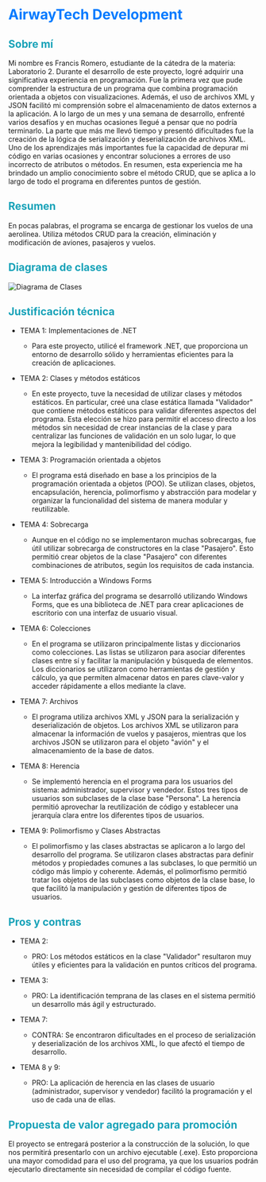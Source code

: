 <style>
  h1 {
    color: #007BFF; /* Azul claro */
  }
  
  h2 {
    color: #17A2B8; /* Celeste oscuro */
  }
</style>

# AirwayTech Development

## Sobre mí
Mi nombre es Francis Romero, estudiante de la cátedra de la materia: Laboratorio 2. Durante el desarrollo de este proyecto, logré adquirir una significativa experiencia en programación. Fue la primera vez que pude comprender la estructura de un programa que combina programación orientada a objetos con visualizaciones. Además, el uso de archivos XML y JSON facilitó mi comprensión sobre el almacenamiento de datos externos a la aplicación. A lo largo de un mes y una semana de desarrollo, enfrenté varios desafíos y en muchas ocasiones llegué a pensar que no podría terminarlo. La parte que más me llevó tiempo y presentó dificultades fue la creación de la lógica de serialización y deserialización de archivos XML. Uno de los aprendizajes más importantes fue la capacidad de depurar mi código en varias ocasiones y encontrar soluciones a errores de uso incorrecto de atributos o métodos. En resumen, esta experiencia me ha brindado un amplio conocimiento sobre el método CRUD, que se aplica a lo largo de todo el programa en diferentes puntos de gestión.

## Resumen
En pocas palabras, el programa se encarga de gestionar los vuelos de una aerolínea. Utiliza métodos CRUD para la creación, eliminación y modificación de aviones, pasajeros y vuelos.

## Diagrama de clases
![Diagrama de Clases](ruta/de/la/diagramaDeClases.jpg)

## Justificación técnica

- TEMA 1: Implementaciones de .NET
  - Para este proyecto, utilicé el framework .NET, que proporciona un entorno de desarrollo sólido y herramientas eficientes para la creación de aplicaciones.

- TEMA 2: Clases y métodos estáticos
  - En este proyecto, tuve la necesidad de utilizar clases y métodos estáticos. En particular, creé una clase estática llamada "Validador" que contiene métodos estáticos para validar diferentes aspectos del programa. Esta elección se hizo para permitir el acceso directo a los métodos sin necesidad de crear instancias de la clase y para centralizar las funciones de validación en un solo lugar, lo que mejora la legibilidad y mantenibilidad del código.

- TEMA 3: Programación orientada a objetos
  - El programa está diseñado en base a los principios de la programación orientada a objetos (POO). Se utilizan clases, objetos, encapsulación, herencia, polimorfismo y abstracción para modelar y organizar la funcionalidad del sistema de manera modular y reutilizable.

- TEMA 4: Sobrecarga
  - Aunque en el código no se implementaron muchas sobrecargas, fue útil utilizar sobrecarga de constructores en la clase "Pasajero". Esto permitió crear objetos de la clase "Pasajero" con diferentes combinaciones de atributos, según los requisitos de cada instancia.

- TEMA 5: Introducción a Windows Forms
  - La interfaz gráfica del programa se desarrolló utilizando Windows Forms, que es una biblioteca de .NET para crear aplicaciones de escritorio con una interfaz de usuario visual.

- TEMA 6: Colecciones
  - En el programa se utilizaron principalmente listas y diccionarios como colecciones. Las listas se utilizaron para asociar diferentes clases entre sí y facilitar la manipulación y búsqueda de elementos. Los diccionarios se utilizaron como herramientas de gestión y cálculo, ya que permiten almacenar datos en pares clave-valor y acceder rápidamente a ellos mediante la clave.

- TEMA 7: Archivos
  - El programa utiliza archivos XML y JSON para la serialización y deserialización de objetos. Los archivos XML se utilizaron para almacenar la información de vuelos y pasajeros, mientras que los archivos JSON se utilizaron para el objeto "avión" y el almacenamiento de la base de datos.

- TEMA 8: Herencia
  - Se implementó herencia en el programa para los usuarios del sistema: administrador, supervisor y vendedor. Estos tres tipos de usuarios son subclases de la clase base "Persona". La herencia permitió aprovechar la reutilización de código y establecer una jerarquía clara entre los diferentes tipos de usuarios.

- TEMA 9: Polimorfismo y Clases Abstractas
  - El polimorfismo y las clases abstractas se aplicaron a lo largo del desarrollo del programa. Se utilizaron clases abstractas para definir métodos y propiedades comunes a las subclases, lo que permitió un código más limpio y coherente. Además, el polimorfismo permitió tratar los objetos de las subclases como objetos de la clase base, lo que facilitó la manipulación y gestión de diferentes tipos de usuarios.

## Pros y contras

- TEMA 2:
  - PRO: Los métodos estáticos en la clase "Validador" resultaron muy útiles y eficientes para la validación en puntos críticos del programa.

- TEMA 3:
  - PRO: La identificación temprana de las clases en el sistema permitió un desarrollo más ágil y estructurado.

- TEMA 7:
  - CONTRA: Se encontraron dificultades en el proceso de serialización y deserialización de los archivos XML, lo que afectó el tiempo de desarrollo.

- TEMA 8 y 9:
  - PRO: La aplicación de herencia en las clases de usuario (administrador, supervisor y vendedor) facilitó la programación y el uso de cada una de ellas.

## Propuesta de valor agregado para promoción
El proyecto se entregará posterior a la construcción de la solución, lo que nos permitirá presentarlo con un archivo ejecutable (.exe). Esto proporciona una mayor comodidad para el uso del programa, ya que los usuarios podrán ejecutarlo directamente sin necesidad de compilar el código fuente.
